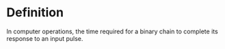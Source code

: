 # Definition

In computer operations, the time required for a binary chain to complete
its response to an input pulse.
